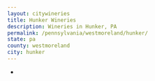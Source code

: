 ```yaml
---
layout: citywineries
title: Hunker Wineries
description: Wineries in Hunker, PA
permalink: /pennsylvania/westmoreland/hunker/
state: pa
county: westmoreland
city: hunker
---
```

-

